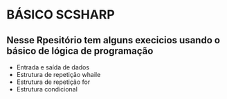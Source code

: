 # BÁSICO SCSHARP 

## Nesse Rpesitório tem alguns execicios usando o básico de lógica de programação 

* Entrada e saída de dados 
* Estrutura de repetição whaile 
* Estrutura de repetição for
* Estrutura condicional 

 


